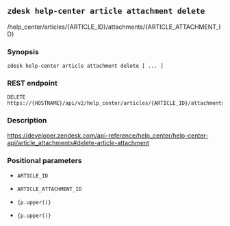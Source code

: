 ## `zdesk help-center article attachment delete`

/help_center/articles/{ARTICLE_ID}/attachments/{ARTICLE_ATTACHMENT_ID}

### Synopsis

    zdesk help-center article attachment delete [ ... ]

### REST endpoint

    DELETE https://{HOSTNAME}/api/v2/help_center/articles/{ARTICLE_ID}/attachments/{ARTICLE_ATTACHMENT_ID}

### Description

https://developer.zendesk.com/api-reference/help_center/help-center-api/article_attachments#delete-article-attachment

### Positional parameters

* `ARTICLE_ID`

* `ARTICLE_ATTACHMENT_ID`

* `{p.upper()}`

* `{p.upper()}`

